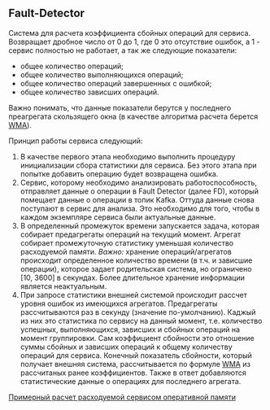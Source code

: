 ## Fault-Detector

Система для расчета коэффициента сбойных операций для сервиса. Возвращает дробное число от 0 до 1, 
где 0 это отсутствие ошибок, а 1 - сервис полностью не работает, а так же следующие показатели:
 - общее количество операций;
 - общее количество выполняющихся операций;
 - общее количество операций завершенных с ошибкой;
 - общее количество зависших операций.
 
Важно понимать, что данные показатели берутся у последнего преагрегата скользящего окна 
(в качестве алгоритма расчета берется [WMA](WMA.md)).


Принцип работы сервиса следующий:
1. В качестве первого этапа необходимо выполнить процедуру инициализации сбора 
статистики для сервиса. Без этого этапа при попытке добавить операцию будет 
возвращена ошибка.
2. Сервис, которому необходимо анализировать работоспособность, отправляет 
данные о операции в Fault Detector (далее FD), который помещает данные о операции в
топик Kafka. Оттуда данные снова поступают в сервис для анализа. Это необходимо для
того, чтобы в каждом экземпляре сервиса были актуальные данные.
3. В определенный промежуток времени запускается задача, которая собирает предагрегаты 
операций на текущий момент. Агрегат собирает промежуточную статистику уменьшая количество 
расходуемой памяти. _Важно:_ хранение операций/агрегатов происходит определенное количество 
времени (в т.ч. и зависшие операции), которое задает родительская система, но ограничено 
[10, 3600] в секундах. Более длительное хранение информации является неактуальным.
4. При запросе статистики внешней системой происходит рассчет уровня ошибок из имеющихся 
агрегатов. Предагрегаты рассчитываются раз в секунду (значение по-умолчанию). Каджый из них 
это статистика по сервису на данный момент, т.е. количество успешных, выполняющихся, зависших 
и сбойных операций на момент группировки. Сам коэффициент сбойности это отношение суммы 
сбойных и зависших операций к общему количеству операций для сервиса. Конечный показатель 
сбойности, который получает внешняя система, рассчитывается по формуле [WMA](WMA.md) из 
рассчитаных ранее коэффициентов. Также в ответ добавляются статистические данные 
о операциях для последнего агрегата.


[Примерный расчет расходуемой сервисом оперативной памяти](CalculationRAM.md)
